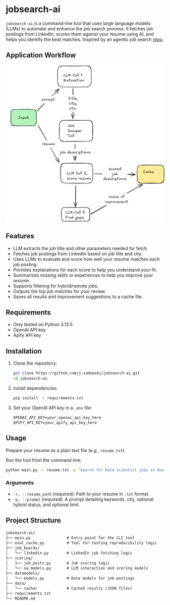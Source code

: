 # jobsearch-ai

`jobsearch-ai` is a command-line tool that uses large language models (LLMs) to automate and enhance the job search process. It fetches job postings from LinkedIn, scores them against your resume using AI, and helps you identify the best matches.
Inspired by an agentic job search [repo](https://github.com/Husseinjd/job-search-2.0).


## Application Workflow

![Diagram of how the application calls various components](./workflow.png)

## Features

- LLM extracts the job title and other parameters needed for fetch
- Fetches job postings from LinkedIn based on job title and city.
- Uses LLMs to evaluate and score how well your resume matches each job posting.
- Provides explanations for each score to help you understand your fit.
- Summarizes missing skills or experiences to help you improve your resume.
- Supports filtering for hybrid/remote jobs.
- Outputs the top job matches for your review.
- Saves all results and improvement suggestions to a cache file.

## Requirements

- Only tested on Python 3.13.5
- OpenAI API key
- Apify API key


## Installation

1. Clone the repository:
    ```sh
    git clone https://github.com/j-sadowski/jobsearch-ai.git
    cd jobsearch-ai
    ```

2. Install dependencies:
    ```sh
    pip install -r requirements.txt
    ```

3. Set your OpenAI API key in a `.env` file:
    ```
    OPENAI_API_KEY=your_openai_api_key_here
    APIFY_API_KEY=your_apify_api_key_here
    ```

## Usage

Prepare your resume as a plain text file (e.g., `resume.txt`).

Run the tool from the command line:

```sh
python main.py -r resume.txt -p "Search for Data Scientist jobs in Austin, limit 10"
```

### Arguments

- `-r, --resume_path` (required): Path to your resume in `.txt` format.
- `-p, --prompt` (required): A prompt detailing keywords, city, optional hybrid status, and optional limit.

## Project Structure

```
jobsearch-ai/
├── main.py                # Entry point for the CLI tool
├── eval_cache.py          # Tool for testing reproducibility logic
├── job_boards/
│   └── linkedin.py        # LinkedIn job fetching logic
├── scoring/
│   ├── job_posts.py       # Job scoring logic
│   └── oa_models.py       # LLM interaction and scoring models
├── datamodels/
│   └── models.py          # Data models for job postings
├── data/
│   └── cache/             # Cached results (JSON files)
├── requirements.txt
└── README.md
```